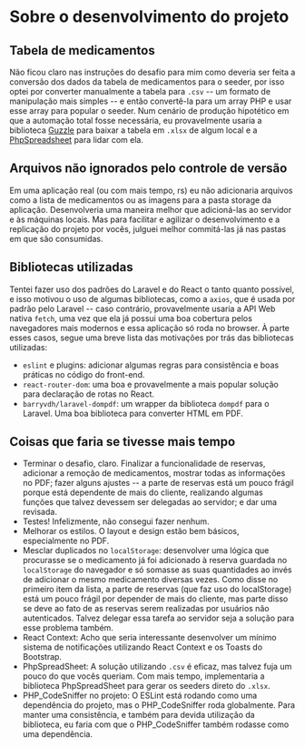 # Sobre o desenvolvimento do projeto

## Tabela de medicamentos

Não ficou claro nas instruções do desafio para mim como deveria ser feita a conversão dos dados da tabela de medicamentos para o seeder, por isso optei por converter manualmente a tabela para `.csv` -- um formato de manipulação mais simples -- e então convertê-la para um array PHP e usar esse array para popular o seeder. Num cenário de produção hipotético em que a automação total fosse necessária, eu provavelmente usaria a biblioteca [Guzzle](https://github.com/guzzle/guzzle) para baixar a tabela em `.xlsx` de algum local e a [PhpSpreadsheet](https://github.com/PHPOffice/PhpSpreadsheet) para lidar com ela.

## Arquivos não ignorados pelo controle de versão

Em uma aplicação real (ou com mais tempo, rs) eu não adicionaria arquivos como a lista de medicamentos ou as imagens para a pasta storage da aplicação. Desenvolveria uma maneira melhor que adicioná-las ao servidor e às máquinas locais. Mas para facilitar e agilizar o desenvolvimento e a replicação do projeto por vocês, julguei melhor commitá-las já nas pastas em que são consumidas.

## Bibliotecas utilizadas

Tentei fazer uso dos padrões do Laravel e do React o tanto quanto possível, e isso motivou o uso de algumas bibliotecas, como a `axios`, que é usada por padrão pelo Laravel -- caso contrário, provavelmente usaria a API Web nativa `fetch`, uma vez que ela já possui uma boa cobertura pelos navegadores mais modernos e essa aplicação só roda no browser. À parte esses casos, segue uma breve lista das motivações por trás das bibliotecas utilizadas:

- `eslint` e plugins: adicionar algumas regras para consistência e boas práticas no código do front-end.
- `react-router-dom`: uma boa e provavelmente a mais popular solução para declaração de rotas no React.
- `barryvdh/laravel-dompdf`: um wrapper da biblioteca `dompdf` para o Laravel. Uma boa biblioteca para converter HTML em PDF.

## Coisas que faria se tivesse mais tempo

- Terminar o desafio, claro. Finalizar a funcionalidade de reservas, adicionar a remoção de medicamentos, mostrar todas as informações no PDF; fazer alguns ajustes -- a parte de reservas está um pouco frágil porque está dependente de mais do cliente, realizando algumas funções que talvez devessem ser delegadas ao servidor; e dar uma revisada.
- Testes! Infelizmente, não consegui fazer nenhum.
- Melhorar os estilos. O layout e design estão bem básicos, especialmente no PDF.
- Mesclar duplicados no `localStorage`: desenvolver uma lógica que procurasse se o medicamento já foi adicionado à reserva guardada no `localStorage` do navegador e só somasse as suas quantidades ao invés de adicionar o mesmo medicamento diversas vezes. Como disse no primeiro item da lista, a parte de reservas (que faz uso do localStorage) está um pouco frágil por depender de mais do cliente, mas parte disso se deve ao fato de as reservas serem realizadas por usuários não autenticados. Talvez delegar essa tarefa ao servidor seja a solução para esse problema também.
- React Context: Acho que seria interessante desenvolver um mínimo sistema de notificações utilizando React Context e os Toasts do Bootstrap.
- PhpSpreadSheet: A solução utilizando `.csv` é eficaz, mas talvez fuja um pouco do que vocês queriam. Com mais tempo, implementaria a biblioteca PhpSpreadSheet para gerar os seeders direto do `.xlsx`.
- PHP_CodeSniffer no projeto: O ESLint está rodando como uma dependência do projeto, mas o PHP_CodeSniffer roda globalmente. Para manter uma consistência, e também para devida utilização da biblioteca, eu faria com que o PHP_CodeSniffer também rodasse como uma dependência.
